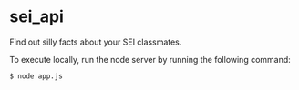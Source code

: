 # sei_api

Find out silly facts about your SEI classmates.


To execute locally, run the node server by running the following command:

```bash
$ node app.js
```

